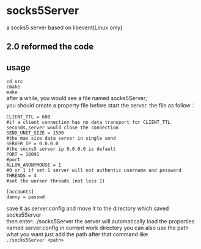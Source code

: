 # socks5Server
a socks5 server based on libevent(Linux only) 
## 2.0 reformed the code
## usage
`cd src`  
`cmake`  
`make`  
after a while, you would see a file named socks5Server;  
you should create a property file before start the server. the file as follow：  
```
CLIENT_TTL = 600 
#if a client connection has no data transport for CLIENT_TTL seconds,server would close the connection 
SEND_UNIT_SIZE = 1500
#the max size data server in single send
SERVER_IP = 0.0.0.0
#the socks5 server ip 0.0.0.0 is default
PORT = 10091
#port
ALLOW_ANONYMOUSE = 1
#0 or 1 if set 1 server will not authentic username and password
THREADS = 4 
#set the worker threads (not less 1)

[accounts]
danny = passwd  
```
save it as server.config and move it to the directory which saved socks5Server  
then enter: ./socks5Server the server will automatically load the properties named server.config in current work directory you can also use the path what you want just add the path after that command like  
`./socks5Server <path>`
